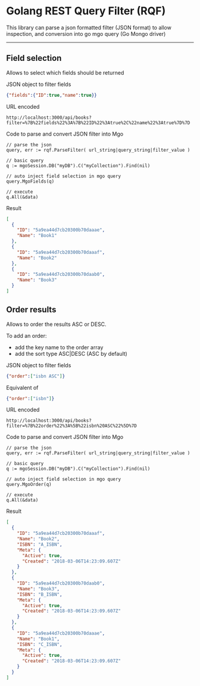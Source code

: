 # Golang REST Query Filter (RQF)

This library can parse a json formatted filter (JSON format) to allow inspection, and conversion into go mgo query (Go Mongo driver)

---

## Field selection

Allows to select which fields should be returned

JSON object to filter fields
```json
{"fields":{"ID":true,"name":true}}
```

URL encoded
```
http://localhost:3000/api/books?filter=%7B%22fields%22%3A%7B%22ID%22%3Atrue%2C%22name%22%3Atrue%7D%7D
```

Code to parse and convert JSON filter into Mgo
```golang
// parse the json
query, err := rqf.ParseFilter( url_string|query_string|filter_value )

// basic query
q := mgoSession.DB("myDB").C("myCollection").Find(nil)

// auto inject field selection in mgo query
query.MgoFields(q)

// execute
q.All(&data)
```

Result
```json
[
  {
    "ID": "5a9ea44d7cb20300b70daaae",
    "Name": "Book1"
  },
  {
    "ID": "5a9ea44d7cb20300b70daaaf",
    "Name": "Book2"
  },
  {
    "ID": "5a9ea44d7cb20300b70daab0",
    "Name": "Book3"
  }
]
```

## Order results

Allows to order the results ASC or DESC.

To add an order:
- add the key name to the order array
- add the sort type ASC|DESC (ASC by default)

JSON object to filter fields
```json
{"order":["isbn ASC"]}
```
Equivalent of
```json
{"order":["isbn"]}
```

URL encoded
```
http://localhost:3000/api/books?filter=%7B%22order%22%3A%5B%22isbn%20ASC%22%5D%7D
```

Code to parse and convert JSON filter into Mgo
```golang
// parse the json
query, err := rqf.ParseFilter( url_string|query_string|filter_value )

// basic query
q := mgoSession.DB("myDB").C("myCollection").Find(nil)

// auto inject field selection in mgo query
query.MgoOrder(q)

// execute
q.All(&data)
```

Result
```json
[
  {
    "ID": "5a9ea44d7cb20300b70daaaf",
    "Name": "Book2",
    "ISBN": "A_ISBN",
    "Meta": {
      "Active": true,
      "Created": "2018-03-06T14:23:09.607Z"
    }
  },
  {
    "ID": "5a9ea44d7cb20300b70daab0",
    "Name": "Book3",
    "ISBN": "B_ISBN",
    "Meta": {
      "Active": true,
      "Created": "2018-03-06T14:23:09.607Z"
    }
  },
  {
    "ID": "5a9ea44d7cb20300b70daaae",
    "Name": "Book1",
    "ISBN": "C_ISBN",
    "Meta": {
      "Active": true,
      "Created": "2018-03-06T14:23:09.607Z"
    }
  }
]

```